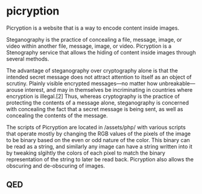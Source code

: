 # picryption

Picryption is a website that is a way to encode content inside images.

Steganography is the practice of concealing a file, message, image, or video within another file, message, image, or video. Picryption is a Stenography service that allows the hiding of content inside images through several methods.

The advantage of steganography over cryptography alone is that the intended secret message does not attract attention to itself as an object of scrutiny. Plainly visible encrypted messages—no matter how unbreakable—arouse interest, and may in themselves be incriminating in countries where encryption is illegal.[2] Thus, whereas cryptography is the practice of protecting the contents of a message alone, steganography is concerned with concealing the fact that a secret message is being sent, as well as concealing the contents of the message.

The scripts of Picryption are located in /assets/php/ with various scripts that operate mostly by changing the RGB values of the pixels of the image to be binary based on the even or odd nature of the color. This binary can be read as a string, and similarly any image can have a string written into it by tweaking slgihtly the colors of each pixel to match the binary representation of the string to later be read back. Picryption also allows the obscuring and de-obscuring of images.

<h2> QED </h2>
